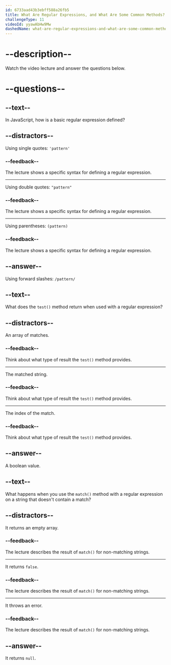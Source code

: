 ```yaml
---
id: 6733aad43b3ebff588a26fb5
title: What Are Regular Expressions, and What Are Some Common Methods?
challengeType: 11
videoId: yyawAbHw9Mw
dashedName: what-are-regular-expressions-and-what-are-some-common-methods
---
```


# --description--

Watch the video lecture and answer the questions below.

# --questions--

## --text--

In JavaScript, how is a basic regular expression defined?

## --distractors--

Using single quotes: `'pattern'`

### --feedback--

The lecture shows a specific syntax for defining a regular expression.

---

Using double quotes: `"pattern"`

### --feedback--

The lecture shows a specific syntax for defining a regular expression.

---

Using parentheses: `(pattern)`

### --feedback--

The lecture shows a specific syntax for defining a regular expression.

## --answer--

Using forward slashes: `/pattern/`

## --text--

What does the `test()` method return when used with a regular expression?

## --distractors--

An array of matches.

### --feedback--

Think about what type of result the `test()` method provides.

---

The matched string.

### --feedback--

Think about what type of result the `test()` method provides.

---

The index of the match.

### --feedback--

Think about what type of result the `test()` method provides.

## --answer--

A boolean value.

## --text--

What happens when you use the `match()` method with a regular expression on a string that doesn't contain a match?

## --distractors--

It returns an empty array.

### --feedback--

The lecture describes the result of `match()` for non-matching strings.

---

It returns `false`.

### --feedback--

The lecture describes the result of `match()` for non-matching strings.

---

It throws an error.

### --feedback--

The lecture describes the result of `match()` for non-matching strings.

## --answer--

It returns `null`.

